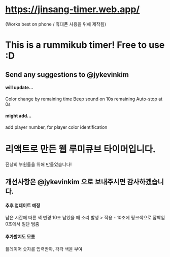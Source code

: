 # https://jinsang-timer.web.app/

(Works best on phone / 휴대폰 사용을 위해 제작됨)

# This is a rummikub timer! Free to use :D

## Send any suggestions to @jykevinkim

#### will update...

Color change by remaining time
Beep sound on 10s remaining
Auto-stop at 0s

#### might add...

add player number, for player color identification

# 리액트로 만든 웹 루미큐브 타이머입니다.

진상회 부원들을 위해 만들었습니다!

## 개선사항은 @jykevinkim 으로 보내주시면 감사하겠습니다.

#### 추후 업데이트 예정

남은 시간에 따른 색 변경
10초 남았을 때 소리 발생 > 적용 - 10초에 핑크색으로 깜빡임
0초에서 일단 멈춤

#### 추가할지도 모름

플레이어 숫자를 입력받아, 각각 색을 부여
